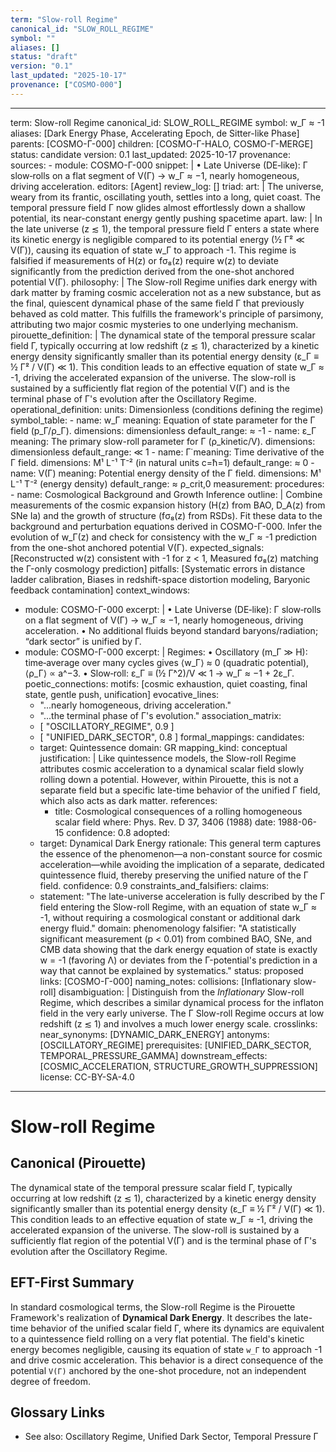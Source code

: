```yaml
---
term: "Slow-roll Regime"
canonical_id: "SLOW_ROLL_REGIME"
symbol: ""
aliases: []
status: "draft"
version: "0.1"
last_updated: "2025-10-17"
provenance: ["COSMO-000"]
---
```


---
term: Slow-roll Regime
canonical_id: SLOW_ROLL_REGIME
symbol: w_Γ ≈ -1
aliases: [Dark Energy Phase, Accelerating Epoch, de Sitter-like Phase]
parents: [COSMO-Γ-000]
children: [COSMO-Γ-HALO, COSMO-Γ-MERGE]
status: candidate
version: 0.1
last_updated: 2025-10-17
provenance:
  sources:
    - module: COSMO-Γ-000
      snippet: |
        • Late Universe (DE‑like): Γ slow‑rolls on a flat segment of V(Γ) → w_Γ ≈ −1, nearly homogeneous, driving acceleration.
  editors: [Agent]
  review_log: []
triad:
  art: |
    The universe, weary from its frantic, oscillating youth, settles into a long, quiet coast. The temporal pressure field Γ now glides almost effortlessly down a shallow potential, its near-constant energy gently pushing spacetime apart.
  law: |
    In the late universe (z ≲ 1), the temporal pressure field Γ enters a state where its kinetic energy is negligible compared to its potential energy (½ Γ̇² ≪ V(Γ)), causing its equation of state w_Γ to approach -1. This regime is falsified if measurements of H(z) or fσ₈(z) require w(z) to deviate significantly from the prediction derived from the one-shot anchored potential V(Γ).
  philosophy: |
    The Slow-roll Regime unifies dark energy with dark matter by framing cosmic acceleration not as a new substance, but as the final, quiescent dynamical phase of the same field Γ that previously behaved as cold matter. This fulfills the framework's principle of parsimony, attributing two major cosmic mysteries to one underlying mechanism.
pirouette_definition: |
  The dynamical state of the temporal pressure scalar field Γ, typically occurring at low redshift (z ≲ 1), characterized by a kinetic energy density significantly smaller than its potential energy density (ε_Γ ≡ ½ Γ̇² / V(Γ) ≪ 1). This condition leads to an effective equation of state w_Γ ≈ -1, driving the accelerated expansion of the universe. The slow-roll is sustained by a sufficiently flat region of the potential V(Γ) and is the terminal phase of Γ's evolution after the Oscillatory Regime.
operational_definition:
  units: Dimensionless (conditions defining the regime)
  symbol_table:
    - name: w_Γ
      meaning: Equation of state parameter for the Γ field (p_Γ/ρ_Γ).
      dimensions: dimensionless
      default_range: ≈ -1
    - name: ε_Γ
      meaning: The primary slow-roll parameter for Γ (ρ_kinetic/V).
      dimensions: dimensionless
      default_range: ≪ 1
    - name: Γ̇
      meaning: Time derivative of the Γ field.
      dimensions: M¹ L⁻¹ T⁻² (in natural units c=ħ=1)
      default_range: ≈ 0
    - name: V(Γ)
      meaning: Potential energy density of the Γ field.
      dimensions: M¹ L⁻¹ T⁻² (energy density)
      default_range: ≈ ρ_crit,0
  measurement:
    procedures:
      - name: Cosmological Background and Growth Inference
        outline: |
          Combine measurements of the cosmic expansion history (H(z) from BAO, D_A(z) from SNe Ia) and the growth of structure (fσ₈(z) from RSDs). Fit these data to the background and perturbation equations derived in COSMO-Γ-000. Infer the evolution of w_Γ(z) and check for consistency with the w_Γ ≈ -1 prediction from the one-shot anchored potential V(Γ).
        expected_signals: [Reconstructed w(z) consistent with -1 for z < 1, Measured fσ₈(z) matching the Γ-only cosmology prediction]
        pitfalls: [Systematic errors in distance ladder calibration, Biases in redshift-space distortion modeling, Baryonic feedback contamination]
context_windows:
  - module: COSMO-Γ-000
    excerpt: |
      • Late Universe (DE‑like): Γ slow‑rolls on a flat segment of V(Γ) → w_Γ ≈ −1, nearly homogeneous, driving acceleration.
      • No additional fluids beyond standard baryons/radiation; “dark sector” is unified by Γ.
  - module: COSMO-Γ-000
    excerpt: |
      Regimes:
      • Oscillatory (m_Γ ≫ H): time‑average over many cycles gives ⟨w_Γ⟩ ≈ 0 (quadratic potential), ⟨ρ_Γ⟩ ∝ a^−3.
      • Slow‑roll: ε_Γ ≡ (½ Γ̇^2)/V ≪ 1 → w_Γ ≈ −1 + 2ε_Γ.
poetic_connections:
  motifs: [cosmic exhaustion, quiet coasting, final state, gentle push, unification]
  evocative_lines:
    - "...nearly homogeneous, driving acceleration."
    - "...the terminal phase of Γ's evolution."
  association_matrix:
    - [ "OSCILLATORY_REGIME", 0.9 ]
    - [ "UNIFIED_DARK_SECTOR", 0.8 ]
formal_mappings:
  candidates:
    - target: Quintessence
      domain: GR
      mapping_kind: conceptual
      justification: |
        Like quintessence models, the Slow-roll Regime attributes cosmic acceleration to a dynamical scalar field slowly rolling down a potential. However, within Pirouette, this is not a separate field but a specific late-time behavior of the unified Γ field, which also acts as dark matter.
      references:
        - title: Cosmological consequences of a rolling homogeneous scalar field
          where: Phys. Rev. D 37, 3406 (1988)
          date: 1988-06-15
      confidence: 0.8
  adopted:
    - target: Dynamical Dark Energy
      rationale: This general term captures the essence of the phenomenon—a non-constant source for cosmic acceleration—while avoiding the implication of a separate, dedicated quintessence fluid, thereby preserving the unified nature of the Γ field.
      confidence: 0.9
constraints_and_falsifiers:
  claims:
    - statement: "The late-universe acceleration is fully described by the Γ field entering the Slow-roll Regime, with an equation of state w_Γ ≈ -1, without requiring a cosmological constant or additional dark energy fluid."
      domain: phenomenology
      falsifier: "A statistically significant measurement (p < 0.01) from combined BAO, SNe, and CMB data showing that the dark energy equation of state is exactly w = -1 (favoring Λ) or deviates from the Γ-potential's prediction in a way that cannot be explained by systematics."
      status: proposed
      links: [COSMO-Γ-000]
naming_notes:
  collisions: [Inflationary slow-roll]
  disambiguation: |
    Distinguish from the *Inflationary* Slow-roll Regime, which describes a similar dynamical process for the inflaton field in the very early universe. The Γ Slow-roll Regime occurs at low redshift (z ≲ 1) and involves a much lower energy scale.
crosslinks:
  near_synonyms: [DYNAMIC_DARK_ENERGY]
  antonyms: [OSCILLATORY_REGIME]
  prerequisites: [UNIFIED_DARK_SECTOR, TEMPORAL_PRESSURE_GAMMA]
  downstream_effects: [COSMIC_ACCELERATION, STRUCTURE_GROWTH_SUPPRESSION]
license: CC-BY-SA-4.0
---

# Slow-roll Regime

## Canonical (Pirouette)
The dynamical state of the temporal pressure scalar field Γ, typically occurring at low redshift (z ≲ 1), characterized by a kinetic energy density significantly smaller than its potential energy density (ε_Γ ≡ ½ Γ̇² / V(Γ) ≪ 1). This condition leads to an effective equation of state w_Γ ≈ -1, driving the accelerated expansion of the universe. The slow-roll is sustained by a sufficiently flat region of the potential V(Γ) and is the terminal phase of Γ's evolution after the Oscillatory Regime.

## EFT-First Summary
In standard cosmological terms, the Slow-roll Regime is the Pirouette Framework's realization of **Dynamical Dark Energy**. It describes the late-time behavior of the unified scalar field Γ, where its dynamics are equivalent to a quintessence field rolling on a very flat potential. The field's kinetic energy becomes negligible, causing its equation of state `w_Γ` to approach -1 and drive cosmic acceleration. This behavior is a direct consequence of the potential `V(Γ)` anchored by the one-shot procedure, not an independent degree of freedom.

## Glossary Links
- See also: Oscillatory Regime, Unified Dark Sector, Temporal Pressure Γ